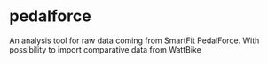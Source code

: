 # pedalforce
An analysis tool for raw data coming from SmartFit PedalForce. With possibility to import comparative data from WattBike
